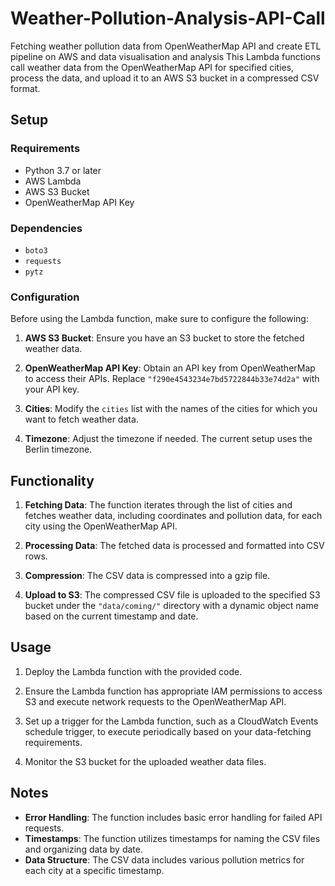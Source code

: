 # Weather-Pollution-Analysis-API-Call
Fetching weather pollution data from OpenWeatherMap API and create ETL pipeline on AWS and data visualisation and analysis
This Lambda functions call weather data from the OpenWeatherMap API for specified cities, process the data, and upload it to an AWS S3 bucket in a compressed CSV format.

## Setup

### Requirements

- Python 3.7 or later
- AWS Lambda
- AWS S3 Bucket
- OpenWeatherMap API Key

### Dependencies

- `boto3`
- `requests`
- `pytz`

### Configuration

Before using the Lambda function, make sure to configure the following:

1. **AWS S3 Bucket**: Ensure you have an S3 bucket to store the fetched weather data.

2. **OpenWeatherMap API Key**: Obtain an API key from OpenWeatherMap to access their APIs. Replace `"f290e4543234e7bd5722844b33e74d2a"` with your API key.

3. **Cities**: Modify the `cities` list with the names of the cities for which you want to fetch weather data.

4. **Timezone**: Adjust the timezone if needed. The current setup uses the Berlin timezone.

## Functionality

1. **Fetching Data**: The function iterates through the list of cities and fetches weather data, including coordinates and pollution data, for each city using the OpenWeatherMap API.

2. **Processing Data**: The fetched data is processed and formatted into CSV rows.

3. **Compression**: The CSV data is compressed into a gzip file.

4. **Upload to S3**: The compressed CSV file is uploaded to the specified S3 bucket under the `"data/coming/"` directory with a dynamic object name based on the current timestamp and date.

## Usage

1. Deploy the Lambda function with the provided code.

2. Ensure the Lambda function has appropriate IAM permissions to access S3 and execute network requests to the OpenWeatherMap API.

3. Set up a trigger for the Lambda function, such as a CloudWatch Events schedule trigger, to execute periodically based on your data-fetching requirements.

4. Monitor the S3 bucket for the uploaded weather data files.

## Notes

- **Error Handling**: The function includes basic error handling for failed API requests.
- **Timestamps**: The function utilizes timestamps for naming the CSV files and organizing data by date.
- **Data Structure**: The CSV data includes various pollution metrics for each city at a specific timestamp.
